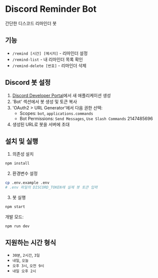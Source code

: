 # Discord Reminder Bot

간단한 디스코드 리마인더 봇

## 기능

- `/remind [시간] [메시지]` - 리마인더 설정
- `/remind-list` - 내 리마인더 목록 확인
- `/remind-delete [번호]` - 리마인더 삭제

## Discord 봇 설정

1. [Discord Developer Portal](https://discord.com/developers/applications)에서 새 애플리케이션 생성
2. 'Bot' 섹션에서 봇 생성 및 토큰 복사
3. 'OAuth2 > URL Generator'에서 다음 권한 선택:
   - Scopes: `bot`, `applications.commands`
   - Bot Permissions: `Send Messages`, `Use Slash Commands`
   2147485696
4. 생성된 URL로 봇을 서버에 초대

## 설치 및 실행

1. 의존성 설치
```bash
npm install
```

2. 환경변수 설정
```bash
cp .env.example .env
# .env 파일의 DISCORD_TOKEN에 실제 봇 토큰 입력
```

3. 봇 실행
```bash
npm start
```

개발 모드:
```bash
npm run dev
```

## 지원하는 시간 형식

- `30분`, `2시간`, `3일`
- `내일`, `오늘`
- `오후 3시`, `오전 9시`
- `내일 오후 2시`